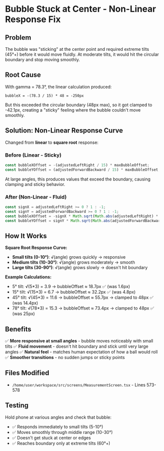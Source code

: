 # Bubble Stuck at Center - Non-Linear Response Fix

## Problem
The bubble was "sticking" at the center point and required extreme tilts (45°+) before it would move fluidly. At moderate tilts, it would hit the circular boundary and stop moving smoothly.

## Root Cause
With gamma = 78.3°, the linear calculation produced:
```
bubbleX = -(78.3 / 15) * 48 = -250px
```

But this exceeded the circular boundary (48px max), so it got clamped to -42.1px, creating a "sticky" feeling where the bubble couldn't move smoothly.

## Solution: Non-Linear Response Curve

Changed from **linear** to **square root** response:

### Before (Linear - Sticky)
```javascript
const bubbleXOffset = -(adjustedLeftRight / 15) * maxBubbleOffset;
const bubbleYOffset = (adjustedForwardBackward / 15) * maxBubbleOffset;
```

At large angles, this produces values that exceed the boundary, causing clamping and sticky behavior.

### After (Non-Linear - Fluid)
```javascript
const signX = adjustedLeftRight >= 0 ? 1 : -1;
const signY = adjustedForwardBackward >= 0 ? 1 : -1;
const bubbleXOffset = -signX * Math.sqrt(Math.abs(adjustedLeftRight) * 3) * (maxBubbleOffset / 10);
const bubbleYOffset = signY * Math.sqrt(Math.abs(adjustedForwardBackward) * 3) * (maxBubbleOffset / 10);
```

## How It Works

**Square Root Response Curve:**
- **Small tilts (0-10°)**: √(angle) grows quickly → responsive
- **Medium tilts (10-30°)**: √(angle) grows moderately → smooth
- **Large tilts (30-90°)**: √(angle) grows slowly → doesn't hit boundary

**Example Calculations:**
- 5° tilt: √(5*3) = 3.9 → bubbleOffset ≈ 18.7px ✅ (was 1.6px)
- 15° tilt: √(15*3) = 6.7 → bubbleOffset ≈ 32.2px ✅ (was 4.8px)
- 45° tilt: √(45*3) = 11.6 → bubbleOffset ≈ 55.7px → clamped to 48px ✅ (was 14.4px)
- 78° tilt: √(78*3) = 15.3 → bubbleOffset ≈ 73.4px → clamped to 48px ✅ (was 25px)

## Benefits

✅ **More responsive at small angles** - bubble moves noticeably with small tilts
✅ **Fluid movement** - doesn't hit boundary and stick until very large angles
✅ **Natural feel** - matches human expectation of how a ball would roll
✅ **Smoother transitions** - no sudden jumps or sticky points

## Files Modified
- `/home/user/workspace/src/screens/MeasurementScreen.tsx` - Lines 573-578

## Testing
Hold phone at various angles and check that bubble:
- ✅ Responds immediately to small tilts (5-10°)
- ✅ Moves smoothly through middle range (10-30°)
- ✅ Doesn't get stuck at center or edges
- ✅ Reaches boundary only at extreme tilts (60°+)
